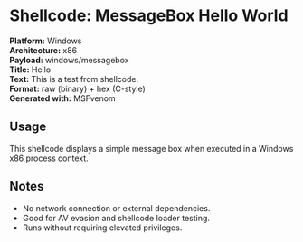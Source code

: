 # Shellcode: MessageBox Hello World

**Platform:** Windows  
**Architecture:** x86  
**Payload:** windows/messagebox  
**Title:** Hello  
**Text:** This is a test from shellcode.  
**Format:** raw (binary) + hex (C-style)  
**Generated with:** MSFvenom

## Usage

This shellcode displays a simple message box when executed in a Windows x86 process context.

## Notes

- No network connection or external dependencies.
- Good for AV evasion and shellcode loader testing.
- Runs without requiring elevated privileges.
